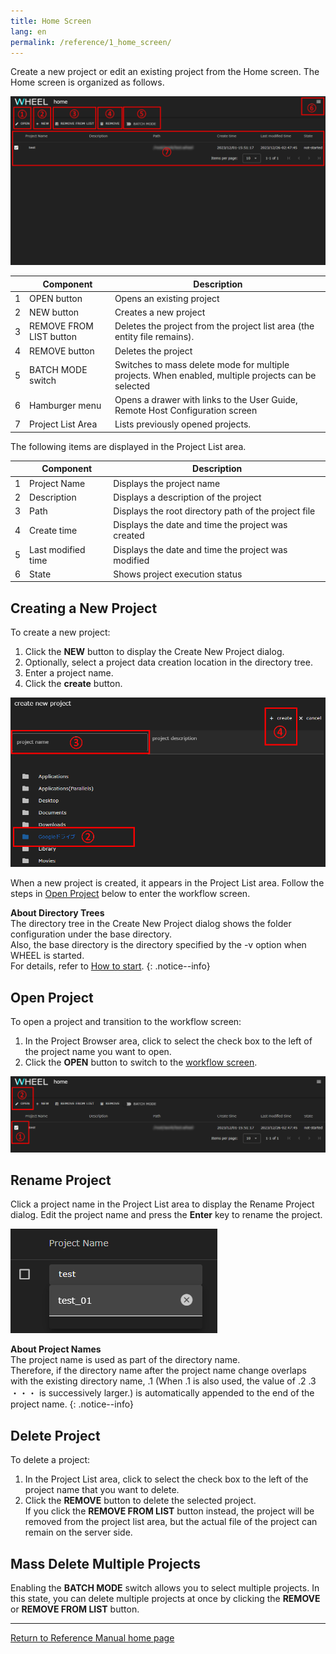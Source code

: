 ```yaml
---
title: Home Screen
lang: en
permalink: /reference/1_home_screen/
---
```

Create a new project or edit an existing project from the Home screen.
The Home screen is organized as follows.

![img](./img/home.png "home")

|| Component | Description |
|----------|----------|---------------------------------|
|1| OPEN button                | Opens an existing project                                                                           |
|2| NEW button                 | Creates a new project                                                                         |
|3| REMOVE FROM LIST button    | Deletes the project from the project list area (the entity file remains).                       |
|4| REMOVE button              | Deletes the project                                                                             |
|5| BATCH MODE switch        | Switches to mass delete mode for multiple projects. When enabled, multiple projects can be selected |
|6| Hamburger menu    | Opens a drawer with links to the User Guide, Remote Host Configuration screen                               |
|7| Project List Area | Lists previously opened projects.                                                         |


The following items are displayed in the Project List area.

|| Component | Description |
|----------|----------|---------------------------------|
|1| Project Name | Displays the project name |
|2| Description | Displays a description of the project |
|3| Path | Displays the root directory path of the project file |
|4| Create time | Displays the date and time the project was created |
|5| Last modified time | Displays the date and time the project was modified |
|6| State | Shows project execution status |


## Creating a New Project
To create a new project:

1. Click the __NEW__ button to display the Create New Project dialog.
1. Optionally, select a project data creation location in the directory tree.
1. Enter a project name.
1. Click the __create__ button.

![img](./img/new.png "new")

When a new project is created, it appears in the Project List area.
Follow the steps in [Open Project](#open-project) below to enter the workflow screen.

__About Directory Trees__   
The directory tree in the Create New Project dialog shows the folder configuration under the base directory.  
Also, the base directory is the directory specified by the -v option when WHEEL is started.  
For details, refer to [How to start]({{site.baseurl}}/for_admins/how_to_boot/#how-to-start).
{: .notice--info}

## Open Project
To open a project and transition to the workflow screen:

1. In the Project Browser area, click to select the check box to the left of the project name you want to open.
1. Click the __OPEN__ button to switch to the [workflow screen]({{site.baseurl}}/reference/3_workflow_screen/1_graphview.html).

![img](./img/open.png "open")

## Rename Project
Click a project name in the Project List area to display the Rename Project dialog.
Edit the project name and press the __Enter__ key to rename the project.

![img](./img/changeName.png "changeName")

__About Project Names__  
The project name is used as part of the directory name.  
Therefore, if the directory name after the project name change overlaps with the existing directory name, .1 (When .1 is also used, the value of .2 .3 ・・・ is successively larger.) is automatically appended to the end of the project name.
{: .notice--info}

## Delete Project
To delete a project:
1. In the Project List area, click to select the check box to the left of the project name that you want to delete.
1. Click the __REMOVE__ button to delete the selected project.  
   If you click the __REMOVE FROM LIST__ button instead, the project will be removed from the project list area, but the actual file of the project can remain on the server side.

## Mass Delete Multiple Projects
Enabling the __BATCH MODE__ switch allows you to select multiple projects.
In this state, you can delete multiple projects at once by clicking the __REMOVE__ or __REMOVE FROM LIST__ button.

--------
[Return to Reference Manual home page]({{site.baseurl}}/reference/)
